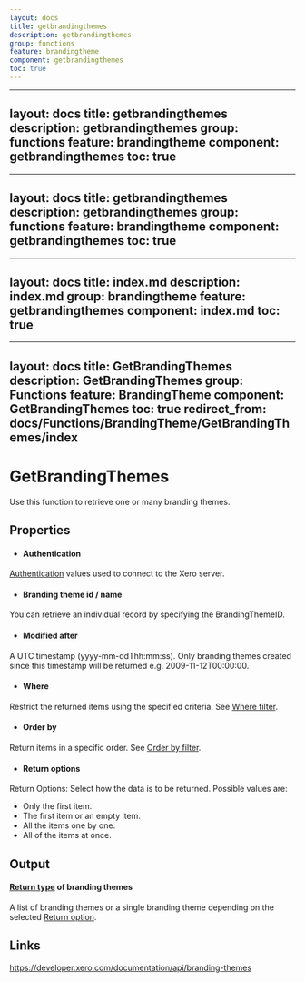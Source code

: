 ```yaml
---
layout: docs
title: getbrandingthemes
description: getbrandingthemes
group: functions
feature: brandingtheme
component: getbrandingthemes
toc: true
---
```

---
layout: docs
title: getbrandingthemes
description: getbrandingthemes
group: functions
feature: brandingtheme
component: getbrandingthemes
toc: true
---
---
layout: docs
title: getbrandingthemes
description: getbrandingthemes
group: functions
feature: brandingtheme
component: getbrandingthemes
toc: true
---
---
layout: docs
title: index.md
description: index.md
group: brandingtheme
feature: getbrandingthemes
component: index.md
toc: true
---
---
layout: docs
title: GetBrandingThemes
description: GetBrandingThemes
group: Functions
feature: BrandingTheme
component: GetBrandingThemes
toc: true
redirect_from: docs/Functions/BrandingTheme/GetBrandingThemes/index
---
GetBrandingThemes
============

Use this function to retrieve one or many branding themes.

Properties
----------

- #### Authentication
[Authentication](../../../Common/Authentication/Index.md) values used to connect to the Xero server.
- #### Branding theme id / name
You can retrieve an individual record by specifying the BrandingThemeID.
- #### Modified after
A UTC timestamp (yyyy-mm-ddThh:mm:ss). Only branding themes created since this timestamp will be returned e.g. 2009-11-12T00:00:00.
- #### Where
Restrict the returned items using the specified criteria. See [Where filter](../../../Common/Filters/Where/Index.md).
- #### Order by
Return items in a specific order. See [Order by filter](../../../Common/Filters/OrderBy/Index.md).
- #### Return options
Return Options: Select how the data is to be returned. Possible values are:
  * Only the first item.
  * The first item or an empty item. 
  * All the items one by one.
  * All of the items at once.


Output
-----
#### [Return type](#return-options) of branding themes
A list of branding themes or a single branding theme depending on the selected [Return option](#return-options).

Links
-----

https://developer.xero.com/documentation/api/branding-themes
